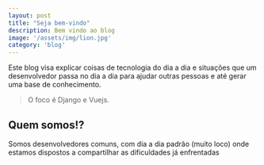 ```yaml
---
layout: post
title: "Seja bem-vindo"
description: Bem vindo ao blog
image: '/assets/img/lion.jpg'
category: 'blog'
---
```


Este blog visa explicar coisas de tecnologia do dia a dia e situações que um desenvolvedor passa no dia a dia para ajudar outras pessoas e até gerar uma base de conhecimento.

> O foco é Django e Vuejs.

## Quem somos!?

Somos desenvolvedores comuns, com dia a dia padrão (muito loco) onde estamos dispostos a compartilhar as dificuldades já enfrentadas
